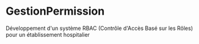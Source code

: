 # GestionPermission
 Développement d'un système RBAC (Contrôle d'Accès Basé sur les Rôles) pour un  établissement hospitalier
